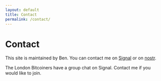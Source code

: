 ```yaml
---
layout: default
title: Contact
permalink: /contact/
---
```


# Contact

This site is maintained by Ben. You can contact me on [Signal](https://signal.me/#eu/RNFtp2WLpAISNwxluN9tZI9R_DmX8DYuWrkfNaya0eKfSr2JwzpEPYe8JLaLuq-m) or on [nostr](https://njump.me/npub16j6mdp0dt86yu77wssfv42lxka86tv05me3jwl5789ycnlmvqzasxlfjqz).

The London Bitcoiners have a group chat on Signal. Contact me if you would like to join.